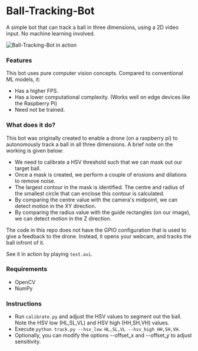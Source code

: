 # Ball-Tracking-Bot
A simple bot that can track a ball in three dimensions, using a 2D video input. No machine learning involved.

![Ball-Tracking-Bot in action](/track.gif)

### Features
This bot uses pure computer vision concepts. Compared to conventional ML models, it:
- Has a higher FPS.
- Has a lower computational complexity. (Works well on edge devices like the Raspberry Pi)
- Need not be trained.

### What does it do?
This bot was originally created to enable a drone (on a raspberry pi) to autonomously track a ball in all three dimensions. A brief note on the working is given below:

- We need to calibrate a HSV threshold such that we can mask out our target ball.
- Once a mask is created, we perform a couple of erosions and dilations to remove noise.
- The largest contour in the mask is identified. The centre and radius of the smallest circle that can enclose this contour is calculated.
- By comparing the centre value with the camera's midpoint, we can detect motion in the XY direction.
- By comparing the radius value with the guide rectangles (on our image), we can detect motion in the Z direction.

The code in this repo does not have the GPIO configuration that is used to give a feedback to the drone. Instead, it opens your webcam, and tracks the ball infront of it.

See it in action by playing `test.avi`.

### Requirements
- OpenCV
- NumPy

### Instructions
- Run `calibrate.py` and adjust the HSV values to segment out the ball. Note the HSV low (HL,SL,VL) and HSV high (HH,SH,VH) values.
- Execute `python track.py --hsv_low HL,SL,VL --hsv_high HH,SH,VH`.
- Optionally, you can modify the options --offset_x and --offset_y to adjust sensitivity.
